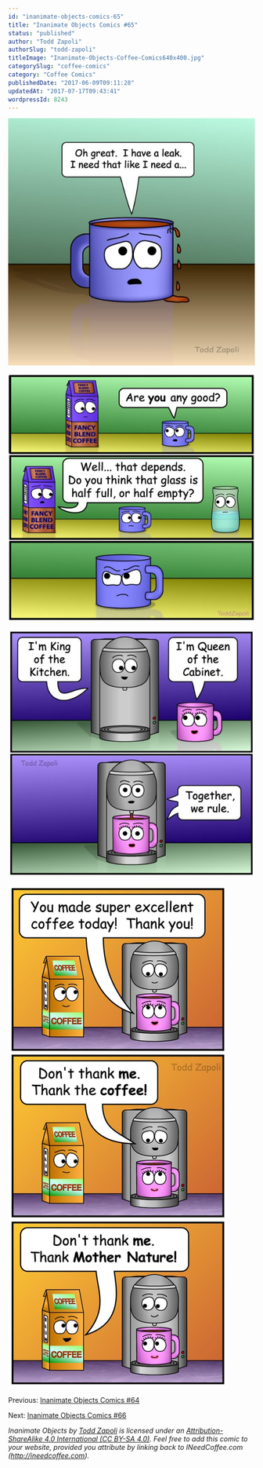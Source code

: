 ```yaml
---
id: "inanimate-objects-comics-65"
title: "Inanimate Objects Comics #65"
status: "published"
author: "Todd Zapoli"
authorSlug: "todd-zapoli"
titleImage: "Inanimate-Objects-Coffee-Comics640x400.jpg"
categorySlug: "coffee-comics"
category: "Coffee Comics"
publishedDate: "2017-06-09T09:11:28"
updatedAt: "2017-07-17T09:43:41"
wordpressId: 8243
---
```


![Coffee comic - Hole in the head (blue mug)](201709-Hole-in-the-Head.jpg)

![Half Empty coffee comic](201710-Half-Empty.jpg)

![Together we Rule coffee comic](201711-We-Rule.jpg)

![Thank Mother nature coffee comic](201712-Thank-Mother-Nature.jpg)

Previous: [Inanimate Objects Comics #64](http://ineedcoffee.com/inanimate-objects-comics-64/)

Next: [Inanimate Objects Comics #66](http://ineedcoffee.com/inanimate-objects-comics-66/)

*Inanimate Objects by [Todd Zapoli](http://ineedcoffee.com/) is licensed under an [Attribution-ShareAlike 4.0 International (CC BY-SA 4.0)](https://creativecommons.org/licenses/by-sa/4.0/). Feel free to add this comic to your website, provided you attribute by linking back to INeedCoffee.com (http://ineedcoffee.com).*
